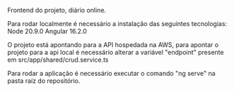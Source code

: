 Frontend do projeto, diário online.

Para rodar localmente é necessário a instalação das seguintes tecnologias:
Node 20.9.0
Angular 16.2.0

O projeto está apontando para a API hospedada na AWS, para apontar o projeto para a api local é necessário alterar a variável "endpoint" presente em src/app/shared/crud.service.ts

Para rodar a aplicação é necessário executar o comando "ng serve" na pasta raíz do repositório.
